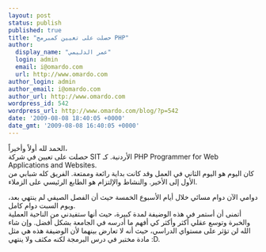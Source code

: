 ```yaml
---
layout: post
status: publish
published: true
title: "حصلت على تعيين كمبرمج PHP"
author:
  display_name: "عمر الدليمي"
  login: admin
  email: i@omardo.com
  url: http://www.omardo.com
author_login: admin
author_email: i@omardo.com
author_url: http://www.omardo.com
wordpress_id: 542
wordpress_url: http://www.omardo.com/blog/?p=542
date: '2009-08-08 18:40:05 +0000'
date_gmt: '2009-08-08 16:40:05 +0000'
---
```

<p>الحمد لله أولاً وأخيراً،<br />
حصلت على تعيين في شركة SIT الأردنية. كـ PHP Programmer for Web Applications and Websites.<br />
كان اليوم هو اليوم الثاني في العمل وقد كانت بداية رائعة وممتعة. الفريق كله شبابي من الأول إلى الأخير. والنشاط والإلتزام هو الطابع الرئيسي على الزملاء.</p>
<p>دوامي الآن دوام مسائي خلال أيام الأسبوع الخمسة حيث أن الفصل الصيفي لم ينتهي بعد، ويوم السبت دوام كامل.<br />
أتمنى أن أستمر في هذه الوضيفة لمدة كبيرة، حيث أنها ستفيدني من الناحية العملية والخبرة وتوسع عقلي أكثر وأكثر كي أفهم ما أدرسه في الجامعة بشكل أفضل. وإن شاء الله لن تؤثر على مستواي الدراسي، حيث أنه لا تعارض بينهما لأن الوضيفة هذه هي مثل مادة مختبر في درس البرمجة لكنه مكثف ولا ينتهي :D.</p>
